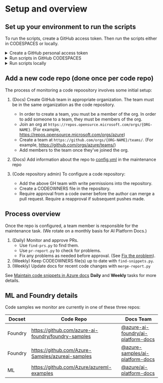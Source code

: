 # Setup and overview

## Set up your environment to run the scripts

To run the scripts, create a GitHub access token.  Then run the scripts either in CODESPACES or locally.

<details>
<summary> Create a GitHub personal access token</summary>

First create a GitHub personal access token following instructions in [Create/update a GitHub access token](docs/create-update-auth.md). 

> ⚠️ **Important:**  Don't forget to configure SSO for MicrosoftDocs.

</details>

<details>
<summary> Run scripts in GitHub CODESPACES</summary>

Once your secret is stored, perform all maintenance tasks using the button below to open this repo in GitHub Codespaces. No additional setup needed. Use the Codespace terminal to run the scripts.

[![Open in GitHub Codespaces](https://github.com/codespaces/badge.svg)](https://codespaces.new/sdgilley/content-maintenance?quickstart=1)

</details>

<details>
<summary> Run scripts locally </summary>

For local execution, you'll need:

- Python 3.8 or later (check with `py -3 --version`)
- Git installed and configured
- A GitHub personal access token (see [authentication setup](docs/create-update-auth.md))

**Setup steps:**

1. Clone this repository
2. Create a virtual environment and install dependencies:

   ```bash
   py -3 -m venv .venv
   .venv\scripts\activate
   pip install -r requirements.txt
   ```

3. Store your GitHub access token as an environment variable:
   - Create a personal access token following steps in [Create/update a GitHub access token](docs/create-update-auth.md) 
   - Set the `GH_ACCESS_TOKEN` environment variable with your token

> ⚠️ **Important:** You must set the `GH_ACCESS_TOKEN` environment variable before running any scripts. 

</details>

## Add a new code repo (done once per code repo)

The process of monitoring a code repoository involves some initial setup:

1. (Docs) Create GitHub team in appropriate organization.  The team must be in the same organization as the code repository.
    * In order to create a team, you must be a member of the org.  In order to add someone to a team, they must be members of the org.
    * Join an org at `https://repos.opensurce.microsoft.com/orgs/{ORG-NAME}`. (For example, https://repos.opensource.microsoft.com/orgs/azure)
    * Create a team at `https://github.com/orgs/{ORG-NAME}/teams/`. (For example, https://github.com/orgs/azure/teams/)
    * Add members to the team once they've joined the org.
1. (Docs) Add information about the repo to [config.yml](../config.yml) in the maintenance repo
1. (Code repository admin) To configure a code repository:

    * Add the above GH team with write permissions into the repository.
    * Create a CODEOWNERS file in the repository.  
    * Require approval from a code owner before the author can merge a pull request. Require a reapproval if subsequent pushes made.

## Process overview

Once the repo is configured, a team member is responsible for the maintenance task.  (We rotate on a monthly basis for AI Platform Docs.)

1. (Daily) Monitor and approve PRs.  
    * Use `find-prs.py` to find them.  
    * Use `pr-report.py` to check for problems.  
    * Fix any problems as needed before approval.  (See [Fix the problem](fix-the-problem.md)).
1. (Weekly) Keep CODEOWNERS file(s) up to date with `find-snippets.py`.
1. (Weekly) Update docs for recent code changes with `merge-report.py`

See [Maintain code snippets in Azure docs](code-snippets.md) **Daily** and **Weekly** tasks for more details.

## ML and Foundry details

Code samples we monitor are currently in one of these three repos:

| Docset | Code Repo | Docs Team |
| -- | -- | -- |
| Foundry | https://github.com/azure-ai-foundry/foundry-samples | [@azure-ai-foundry/ai-platform-docs](https://github.com/orgs/azure-ai-foundry/teams/ai-platform-docs/) |
| Foundry | https://github.com/Azure-Samples/azureai-samples | [@azure-samples/ai-platform-docs](https://github.com/orgs/azure-samples/teams/ai-platform-docs/) |
| ML | https://github.com/Azure/azureml-examples | [@azure/ai-platform-docs](https://github.com/orgs/azure/teams/ai-platform-docs/) |
